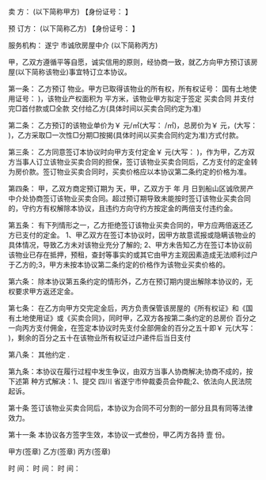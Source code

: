 
 


卖 方： (以下简称甲方) 【身份证号： 】


预 订方： (以下简称乙方) 【身份证号： 】


服务机构：
遂宁
市诚欣房屋中介 (以下简称丙方)


甲，乙双方遵循平等自愿，诚实信用的原则，经协商一致，就乙方向甲方预订该房屋(以下简称该物业)事宜特订立本协议。


第一条： 乙方预订 物业。甲方已取得该物业的所有权，所有权证号： 国有土地使用证号： )，该物业产权面积为 平方米，该物业甲方拟定于签定
买卖合同
并支付完□首付款或□全款 交付给乙方(具体时间以买卖合同约定为准)


第二条： 乙方预订的该物业单价为￥ 元/㎡(大写： /㎡)，总房价为￥ 元，(大写： )，乙方采取□一次性□分期□按揭(具体时间以买卖合同约定为准)方式付款。


第三条： 乙方同意签订本协议时向甲方支付定金￥ 元(大写： )，作为甲，乙方双方当事人订立该物业买卖合同的担保，签订该物业买卖合同后，乙方支付的定金转为房价款。签订物业买卖合同时，买卖价格应以本协议第二条约定的价格为准。


第四条： 甲，乙双方商定预订期为 天，甲，乙双方于 年 月 日到船山区诚欣房产中介处协商签订该物业买卖合同。超过预订期导致未能按时签订该物业买卖合同的，守约方有权解除本协议，且违约方向守约方按定金的两倍支付违约金。


第五条： 有下列情形之一，乙方拒绝签订该物业买卖合同的，甲方应两倍返还乙方已支付的定金。 1、甲乙双方在签订本协议时，因甲方故意谎报或隐瞒该物业的具体情况，导致乙方未对该物业充分了解的; 2、甲方未告知乙方在签订本协议前该物业已存在抵押，预租，查封等事实的或其它由甲方主观因素造成无法顺利过户于乙方的;3，甲方未按本协议第二条约定的价格作为该物业买卖价格的。


第六条： 除本协议第五条约定的情形外，乙方在预订期内提出解除本协议的，无权要求甲方返还定金。


第七条： 在乙方向甲方交完定金后，丙方负责保管该房屋的《所有权证》和《国有土地使用证》或《买卖合同》，同时甲，乙双方各按第二条约定的总房价 百分之一向丙方支付佣金，在签定本协议时先支付全部佣金的百分之五十即￥ 元(大写： )，剩余的百分之五十在该物业所有权证过户递件后当日支付


第八条： 其他约定 .


第九条：本协议在履行过程中发生争议，由双方当事人协商解决;协商不成的，按下述第  种方式解决：1、提交
四川
省遂宁市仲裁委员会仲裁;2、依法向人民法院起诉。


第十条 签订该物业买卖合同后，本协议为合同不可分割的一部分且具有同等法律效力。


第十一条 本协议各方签字生效，本协议一式叁份，甲乙丙方各持 壹 份。


甲方(签章)         乙方(签章)             丙方(签章)


时 间：              时 间：                 时 间：
 


 

 
 
 
 
 
  


  
 

  


  


  
 
 
 
 

